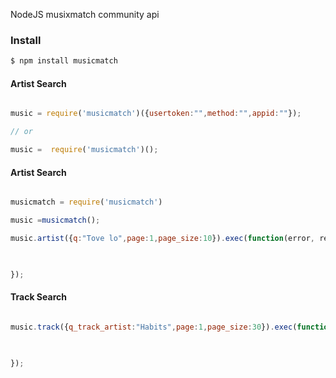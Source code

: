 NodeJS musixmatch community api

### Install

```bash
$ npm install musicmatch
```


#### Artist Search

```js

music = require('musicmatch')({usertoken:"",method:"",appid:""});

// or

music =  require('musicmatch')();

```


#### Artist Search

```js

musicmatch = require('musicmatch')

music =musicmatch();

music.artist({q:"Tove lo",page:1,page_size:10}).exec(function(error, result){

    

});

```

#### Track Search


```js

music.track({q_track_artist:"Habits",page:1,page_size:30}).exec(function(error, result){

    

});
```



